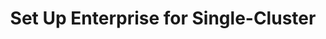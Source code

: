 ---
# metadata # 
title: Set Up Enterprise for Single-Cluster
description: Learn how to set up a Pachyderm enterprise server for a single-cluster environment embedded in pachd.
date: 
# taxonomy #
tags: ["enterprise", "deployment", "helm"]
series:
seriesPart:
---